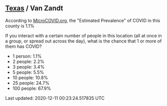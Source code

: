 
## [Texas](/united-states/texas) / Van Zandt

According to [MicroCOVID.org](http://microcovid.org),
the "Estimated Prevalence" of COVID in this county is 1.1%

If you interact with a certain number of people in this location
(all at once in a group, or spread out across the day), what is the chance that
1 or more of them has COVID?

- 1 person: 1.1%
- 2 people: 2.2%
- 3 people: 3.4%
- 5 people: 5.5%
- 10 people: 10.8%
- 25 people: 24.7%
- 100 people: 67.9%

Last updated: 2020-12-11 00:23:24.517835 UTC
